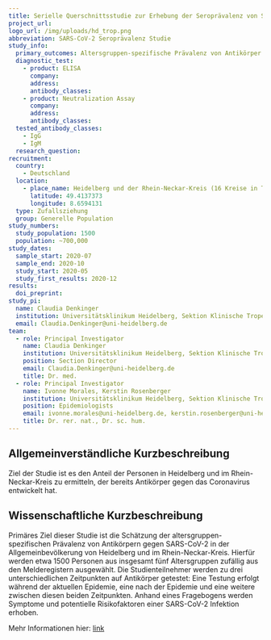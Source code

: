 ```yaml
---
title: Serielle Querschnittsstudie zur Erhebung der Seroprävalenz von SARS-CoV-2 Infektionen während und nach der COVID-19 Epidemie in Heidelberg und dem Rhein-Neckar-Kreis
project_url: 
logo_url: /img/uploads/hd_trop.png
abbreviation: SARS-CoV-2 Seroprävalenz Studie
study_info:
  primary_outcomes: Altersgruppen-spezifische Prävalenz von Antikörper gegen SARS-CoV-2 in der Allgemeinbevölkerung von Heidelberg und dem Rhein-Neckar-Kreis.
  diagnostic_test:
    - product: ELISA
      company: 
      address: 
      antibody_classes:
    - product: Neutralization Assay
      company: 
      address: 
      antibody_classes:
  tested_antibody_classes:
    - IgG
    - IgM
  research_question: 
recruitment:
  country:
    - Deutschland
  location:
    - place_name: Heidelberg und der Rhein-Neckar-Kreis (16 Kreise in Total)
      latitude: 49.4137373
      longitude: 8.6594131
  type: Zufallsziehung
  group: Generelle Population
study_numbers:
  study_population: 1500
  population: ~700,000
study_dates:
  sample_start: 2020-07
  sample_end: 2020-10
  study_start: 2020-05
  study_first_results: 2020-12
results:
  doi_preprint: 
study_pi:
  name: Claudia Denkinger
  institution: Universitätsklinikum Heidelberg, Sektion Klinische Tropenmedizin
  email: Claudia.Denkinger@uni-heidelberg.de
team:
  - role: Principal Investigator
    name: Claudia Denkinger
    institution: Universitätsklinikum Heidelberg, Sektion Klinische Tropenmedizin
    position: Section Director
    email: Claudia.Denkinger@uni-heidelberg.de
    title: Dr. med.
  - role: Principal Investigator
    name: Ivonne Morales, Kerstin Rosenberger
    institution: Universitätsklinikum Heidelberg, Sektion Klinische Tropenmedizin
    position: Epidemiologists
    email: ivonne.morales@uni-heidelberg.de, kerstin.rosenberger@uni-heidelberg.de
    title: Dr. rer. nat., Dr. sc. hum. 
---
```


## Allgemeinverständliche Kurzbeschreibung
Ziel der Studie ist es den Anteil der Personen in Heidelberg und im Rhein-Neckar-Kreis zu ermitteln, der bereits Antikörper gegen das Coronavirus entwickelt hat.

## Wissenschaftliche Kurzbeschreibung
Primäres Ziel dieser Studie ist die Schätzung der altersgruppen-spezifischen Prävalenz von Antikörpern gegen SARS-CoV-2 in der Allgemeinbevölkerung von Heidelberg und im Rhein-Neckar-Kreis. Hierfür werden etwa 1500 Personen aus insgesamt fünf Altersgruppen zufällig aus den Melderegistern ausgewählt. Die Studienteilnehmer werden zu drei unterschiedlichen Zeitpunkten auf Antikörper getestet: Eine Testung erfolgt während der aktuellen Epidemie, eine nach der Epidemie und eine weitere zwischen diesen beiden Zeitpunkten. Anhand eines Fragebogens werden Symptome und potentielle Risikofaktoren einer SARS-CoV-2 Infektion erhoben.

Mehr Informationen hier: [link](https://www.drks.de/drks_web/setLocale_DE.do)